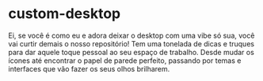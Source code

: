 # custom-desktop
Ei, se você é como eu e adora deixar o desktop com uma vibe só sua, você vai curtir demais o nosso repositório! Tem uma tonelada de dicas e truques para dar aquele toque pessoal ao seu espaço de trabalho. Desde mudar os ícones até encontrar o papel de parede perfeito, passando por temas e interfaces que vão fazer os seus olhos brilharem.
